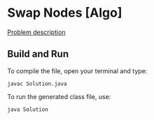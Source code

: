 # Swap Nodes [Algo]

[Problem description](https://www.hackerrank.com/challenges/swap-nodes-algo)

## Build and Run

To compile the file, open your terminal and type:
```
javac Solution.java
```

To run the generated class file, use:
```
java Solution
```
